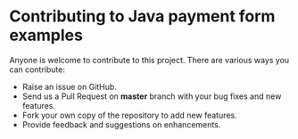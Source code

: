 # Contributing to Java payment form examples

Anyone is welcome to contribute to this project. 
There are various ways you can contribute:

* Raise an issue on GitHub.
* Send us a Pull Request on **master** branch with 
your bug fixes and new features.
* Fork your own copy of the repository to add new features.
* Provide feedback and suggestions on enhancements.
